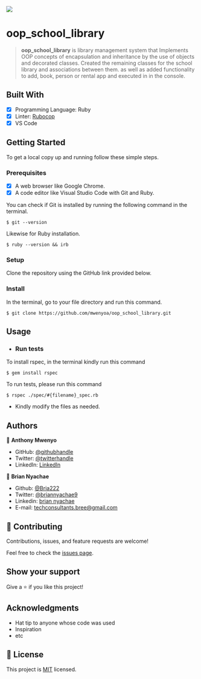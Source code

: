 ![](https://img.shields.io/badge/Microverse-blueviolet)

# oop_school_library

> **oop_school_library**  is library management system that Implements OOP concepts of   encapsulation and inheritance by the use of objects and decorated classes. Created the remaining classes for the school library and  associations between them. as well as added functionality to add, book, person or rental app and executed in in the console.


## Built With

- [x] Programming Language: Ruby
- [x] Linter: [Rubocop](https://rubocop.org/)
- [x] VS Code

## Getting Started

To get a local copy up and running follow these simple steps.

### Prerequisites

- [x] A web browser like Google Chrome.
- [x] A code editor like Visual Studio Code with Git and Ruby.

You can check if Git is installed by running the following command in the terminal.
```
$ git --version
```

Likewise for Ruby installation.
```
$ ruby --version && irb
```

### Setup

Clone the repository using the GitHub link provided below.

### Install

In the terminal, go to your file directory and run this command.

```
$ git clone https://github.com/mwenyoa/oop_school_library.git
```

## Usage

 - ### Run tests

To install rspec, in the terminal kindly run this command

```
$ gem install rspec
```

To run tests, please run this command

```
$ rspec ./spec/#{filename}_spec.rb
```

- Kindly modify the files as needed.

## Authors

 👤 **Anthony Mwenyo**

- GitHub: [@githubhandle](https://github.com/mwenyoa)
- Twitter: [@twitterhandle](https://twitter.com/anthony_mwenyo)
- LinkedIn: [LinkedIn](https://www.linkedin.com/in/anthony-mwenyo/)


👤 **Brian Nyachae**

- Github: [@Bria222](https://github.com/Bria222)
- Twitter: [@briannyachae9](https://twitter.com/briannyachae9)
- Linkedin: [brian nyachae](https://www.linkedin.com/in/brian-nyachae)
- E-mail: techconsultants.bree@gmail.com

## 🤝 Contributing

Contributions, issues, and feature requests are welcome!

Feel free to check the [issues page](../../issues/).

## Show your support

Give a ⭐️ if you like this project!

## Acknowledgments

- Hat tip to anyone whose code was used
- Inspiration
- etc


## 📝 License

This project is [MIT](./MIT.md) licensed.